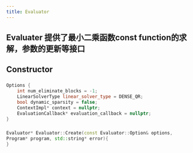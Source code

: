 ```yaml
---
title: Evaluator
---
```


## Evaluater 提供了最小二乘函数const function的求解，参数的更新等接口
## Constructor
###
```C++
Options {
	int num_eliminate_blocks = -1;
    LinearSolverType linear_solver_type = DENSE_QR;
    bool dynamic_sparsity = false;
    ContextImpl* context = nullptr;
    EvaluationCallback* evaluation_callback = nullptr;
}
```
###
###
```C++
Evaluator* Evaluator::Create(const Evaluator::Option& options,
Program* program, std::string* error){
}
```
###
